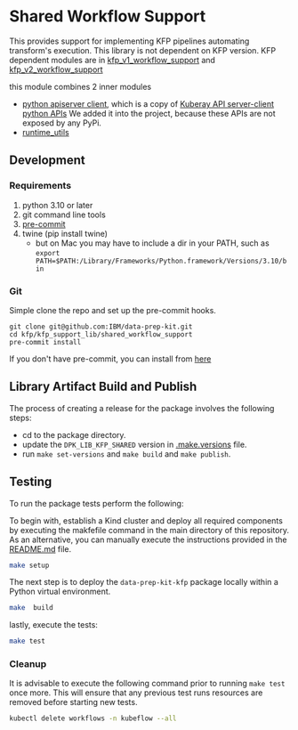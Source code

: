 # Shared Workflow Support

This provides support for implementing KFP pipelines automating transform's execution. This library is not dependent on 
KFP version. KFP dependent modules are in [kfp_v1_workflow_support](../kfp_v1_workflow_support) and 
[kfp_v2_workflow_support](../kfp_v2_workflow_support)

this module combines 2 inner modules

* [python apiserver client](src/python_apiserver_client/README.md), which is a copy of
[Kuberay API server-client python APIs](https://github.com/ray-project/kuberay/tree/master/clients/python-apiserver-client)
We added it into the project, because these APIs are not exposed by any PyPi.
* [runtime_utils](src/runtime_utils/README.md) 

## Development

### Requirements
1. python 3.10 or later
2. git command line tools
3. [pre-commit](https://pre-commit.com/)
4. twine (pip install twine)
    * but on Mac you may have to include a dir in your PATH, such as `export PATH=$PATH:/Library/Frameworks/Python.framework/Versions/3.10/bin`

### Git
Simple clone the repo and set up the pre-commit hooks.
```shell
git clone git@github.com:IBM/data-prep-kit.git
cd kfp/kfp_support_lib/shared_workflow_support
pre-commit install
```
If you don't have pre-commit, you can install from [here](https://pre-commit.com/)

## Library Artifact Build and Publish

The process of creating a release for the package involves the following steps:

- cd to the package directory.
- update the `DPK_LIB_KFP_SHARED` version in [.make.versions](../../../.make.versions) file.
- run `make set-versions` and `make build` and `make publish`.

## Testing

To run the package tests perform the following:

To begin with, establish a Kind cluster and deploy all required components by executing the makfefile command in the main directory of this repository. As an alternative, you can manually execute the instructions provided in the [README.md](../../../scripts/k8s-setup/README.md) file.

```bash
make setup
```

The next step is to deploy the `data-prep-kit-kfp` package locally within a Python virtual environment.

```bash
make  build
```

lastly, execute the tests:

```bash
make test
```

### Cleanup

It is advisable to execute the following command prior to running `make test` once more. This will ensure that any 
previous test runs resources are removed before starting new tests.

```bash
kubectl delete workflows -n kubeflow --all

